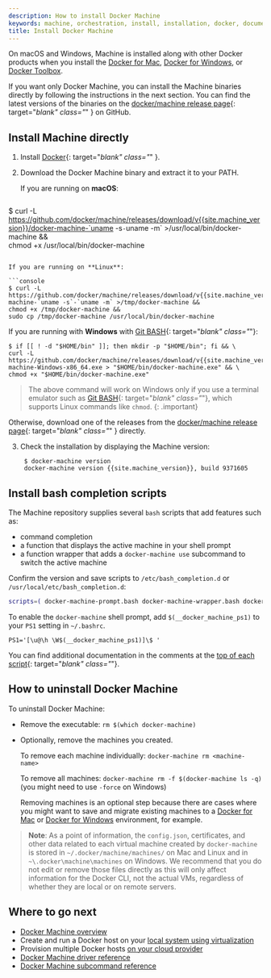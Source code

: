 ```yaml
---
description: How to install Docker Machine
keywords: machine, orchestration, install, installation, docker, documentation, uninstall Docker Machine, uninstall
title: Install Docker Machine
---
```

On macOS and Windows, Machine is installed along with other Docker products when you install the [Docker for Mac](/docker-for-mac/index.md), [Docker for Windows](/docker-for-windows/index.md), or [Docker Toolbox](/toolbox/overview.md).

If you want only Docker Machine, you can install the Machine binaries directly by following the instructions in the next section. You can find the latest versions of the binaries on the [docker/machine release page](https://github.com/docker/machine/releases/){: target="*blank" class="*" } on GitHub.

## Install Machine directly

1. Install [Docker](/engine/installation/index.md){: target="*blank" class="*" }.

2. Download the Docker Machine binary and extract it to your PATH.
    
    If you are running on **macOS**:
    
    ```console
$ curl -L https://github.com/docker/machine/releases/download/v{{site.machine_version}}/docker-machine-`uname -s`-`uname -m` >/usr/local/bin/docker-machine && \
chmod +x /usr/local/bin/docker-machine
```

If you are running on **Linux**:

```console
$ curl -L https://github.com/docker/machine/releases/download/v{{site.machine_version}}/docker-machine-`uname -s`-`uname -m` >/tmp/docker-machine &&
chmod +x /tmp/docker-machine &&
sudo cp /tmp/docker-machine /usr/local/bin/docker-machine
```

If you are running with **Windows** with [Git BASH](https://git-for-windows.github.io/){: target="*blank" class="*"}:

```console
$ if [[ ! -d "$HOME/bin" ]]; then mkdir -p "$HOME/bin"; fi && \
curl -L https://github.com/docker/machine/releases/download/v{{site.machine_version}}/docker-machine-Windows-x86_64.exe > "$HOME/bin/docker-machine.exe" && \
chmod +x "$HOME/bin/docker-machine.exe"
```

> The above command will work on Windows only if you use a terminal emulator such as [Git BASH](https://git-for-windows.github.io/){: target="*blank" class="*"}, which supports Linux commands like `chmod`. {: .important}

Otherwise, download one of the releases from the [docker/machine release page](https://github.com/docker/machine/releases/){: target="*blank" class="*" } directly.

3. Check the installation by displaying the Machine version:
    
        $ docker-machine version
        docker-machine version {{site.machine_version}}, build 9371605
        

## Install bash completion scripts

The Machine repository supplies several `bash` scripts that add features such as:

- command completion
- a function that displays the active machine in your shell prompt
- a function wrapper that adds a `docker-machine use` subcommand to switch the active machine

Confirm the version and save scripts to `/etc/bash_completion.d` or `/usr/local/etc/bash_completion.d`:

```bash
scripts=( docker-machine-prompt.bash docker-machine-wrapper.bash docker-machine.bash ); for i in "${scripts[@]}"; do sudo wget https://raw.githubusercontent.com/docker/machine/v{{site.machine_version}}/contrib/completion/bash/${i} -P /etc/bash_completion.d; done
```

To enable the `docker-machine` shell prompt, add `$(__docker_machine_ps1)` to your `PS1` setting in `~/.bashrc`.

    PS1='[\u@\h \W$(__docker_machine_ps1)]\$ '
    

You can find additional documentation in the comments at the [top of each script](https://github.com/docker/machine/tree/master/contrib/completion/bash){: target="*blank" class="*"}.

## How to uninstall Docker Machine

To uninstall Docker Machine:

- Remove the executable: `rm $(which docker-machine)`

- Optionally, remove the machines you created.
    
    To remove each machine individually: `docker-machine rm <machine-name>`
    
    To remove all machines: `docker-machine rm -f $(docker-machine ls -q)` (you might need to use `-force` on Windows)
    
    Removing machines is an optional step because there are cases where you might want to save and migrate existing machines to a [Docker for Mac](/docker-for-mac/index.md) or [Docker for Windows](/docker-for-windows/index.md) environment, for example.

> **Note**: As a point of information, the `config.json`, certificates, and other data related to each virtual machine created by `docker-machine` is stored in `~/.docker/machine/machines/` on Mac and Linux and in `~\.docker\machine\machines` on Windows. We recommend that you do not edit or remove those files directly as this will only affect information for the Docker CLI, not the actual VMs, regardless of whether they are local or on remote servers.

## Where to go next

- [Docker Machine overview](overview.md)
- Create and run a Docker host on your [local system using virtualization](get-started.md)
- Provision multiple Docker hosts [on your cloud provider](get-started-cloud.md)
- [Docker Machine driver reference](/machine/drivers/index.md)
- [Docker Machine subcommand reference](/machine/reference/index.md)